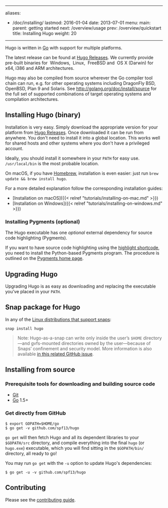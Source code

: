 
---
aliases:
- /doc/installing/
lastmod: 2016-01-04
date: 2013-07-01
menu:
  main:
    parent: getting started
next: /overview/usage
prev: /overview/quickstart
title: Installing Hugo
weight: 20
---

Hugo is written in [Go][] with support for multiple platforms.

The latest release can be found at [Hugo Releases](https://github.com/spf13/hugo/releases).
We currently provide pre-built binaries for
<i class="fa fa-windows"></i>&nbsp;Windows,
<i class="fa fa-linux"></i>&nbsp;Linux,
<i class="fa freebsd-19px"></i>&nbsp;FreeBSD
and <i class="fa fa-apple"></i>&nbsp;OS&nbsp;X (Darwin)
for x64, i386 and ARM architectures.

Hugo may also be compiled from source wherever the Go compiler tool chain can run, e.g. for other operating systems including DragonFly BSD, OpenBSD, Plan&nbsp;9 and Solaris.  See http://golang.org/doc/install/source for the full set of supported combinations of target operating systems and compilation architectures.

## Installing Hugo (binary)

Installation is very easy. Simply download the appropriate version for your
platform from [Hugo Releases](https://github.com/spf13/hugo/releases).
Once downloaded it can be run from anywhere. You don't need to install
it into a global location. This works well for shared hosts and other systems
where you don't have a privileged account.

Ideally, you should install it somewhere in your `PATH` for easy use.
`/usr/local/bin` is the most probable location.

On macOS, if you have [Homebrew](http://brew.sh/), installation is even
easier: just run `brew update && brew install hugo`.

For a more detailed explanation follow the corresponding installation guides:

- [Installation on macOS]({{< relref "tutorials/installing-on-mac.md" >}})
- [Installation on Windows]({{< relref "tutorials/installing-on-windows.md" >}})

### Installing Pygments (optional)

The Hugo executable has one *optional* external dependency for source code highlighting (Pygments).

If you want to have source code highlighting using the [highlight shortcode](/extras/highlighting/),
you need to install the Python-based Pygments program. The procedure is outlined on the [Pygments home page](http://pygments.org/).

## Upgrading Hugo

Upgrading Hugo is as easy as downloading and replacing the executable you’ve
placed in your `PATH`.

## Snap package for Hugo

In any of the [Linux distributions that support snaps](http://snapcraft.io/docs/core/install):

    snap install hugo

> Note: Hugo-as-a-snap can write only inside the user’s `$HOME` directory—and gvfs-mounted directories owned by the user—because of Snaps’ confinement and security model.
> More information is also available [in this related GitHub issue](https://github.com/spf13/hugo/issues/3143).

## Installing from source

### Prerequisite tools for downloading and building source code

* [Git](http://git-scm.com/)
* [Go][] 1.5+

### Get directly from GitHub

    $ export GOPATH=$HOME/go
    $ go get -v github.com/spf13/hugo

`go get` will then fetch Hugo and all its dependent libraries to your
`$GOPATH/src` directory, and compile everything into the final `hugo`
(or `hugo.exe`) executable, which you will find sitting in the
`$GOPATH/bin/` directory, all ready to go!

You may run `go get` with the `-u` option to update Hugo's dependencies:

    $ go get -u -v github.com/spf13/hugo

## Contributing

Please see the [contributing guide](/doc/contributing/).

[Go]: http://golang.org/
